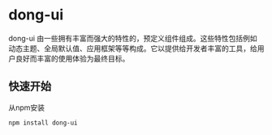 # dong-ui

dong-ui 由一些拥有丰富而强大的特性的，预定义组件组成。这些特性包括例如 动态主题、全局默认值、应用框架等等构成。它以提供给开发者丰富的工具，给用户良好而丰富的使用体验为最终目标。

## 快速开始

从npm安装

```
npm install dong-ui
```
